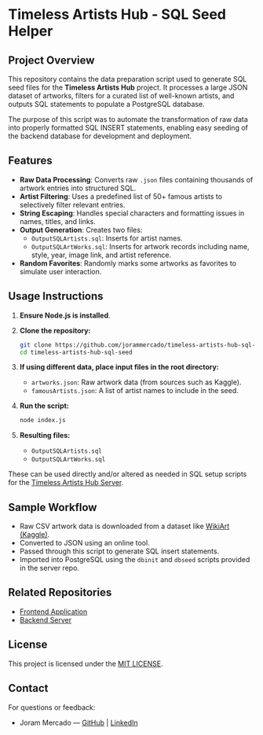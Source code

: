 # Timeless Artists Hub - SQL Seed Helper

## Project Overview

This repository contains the data preparation script used to generate SQL seed files for the **Timeless Artists Hub** project. It processes a large JSON dataset of artworks, filters for a curated list of well-known artists, and outputs SQL statements to populate a PostgreSQL database.

The purpose of this script was to automate the transformation of raw data into properly formatted SQL INSERT statements, enabling easy seeding of the backend database for development and deployment.

## Features

- **Raw Data Processing**: Converts raw `.json` files containing thousands of artwork entries into structured SQL.
- **Artist Filtering**: Uses a predefined list of 50+ famous artists to selectively filter relevant entries.
- **String Escaping**: Handles special characters and formatting issues in names, titles, and links.
- **Output Generation**: Creates two files:
  - `OutputSQLArtists.sql`: Inserts for artist names.
  - `OutputSQLArtWorks.sql`: Inserts for artwork records including name, style, year, image link, and artist reference.
- **Random Favorites**: Randomly marks some artworks as favorites to simulate user interaction.

## Usage Instructions

1. **Ensure Node.js is installed**.

2. **Clone the repository:**
   ```bash
   git clone https://github.com/jorammercado/timeless-artists-hub-sql-seed.git
   cd timeless-artists-hub-sql-seed
   ```

3. **If using different data, place input files in the root directory:**
   - `artworks.json`: Raw artwork data (from sources such as Kaggle).
   - `famousArtists.json`: A list of artist names to include in the seed.

4. **Run the script:**
   ```bash
   node index.js
   ```

5. **Resulting files:**
   - `OutputSQLArtists.sql`
   - `OutputSQLArtWorks.sql`

These can be used directly and/or altered as needed in SQL setup scripts for the [Timeless Artists Hub Server](https://github.com/jorammercado/timeless-artists-hub-server).

## Sample Workflow

- Raw CSV artwork data is downloaded from a dataset like [WikiArt (Kaggle)](https://www.kaggle.com/datasets/antoinegruson/-wikiart-all-images-120k-link).
- Converted to JSON using an online tool.
- Passed through this script to generate SQL insert statements.
- Imported into PostgreSQL using the `dbinit` and `dbseed` scripts provided in the server repo.

## Related Repositories

- [Frontend Application](https://github.com/jorammercado/timeless-artists-hub)
- [Backend Server](https://github.com/jorammercado/timeless-artists-hub-server)

## License

This project is licensed under the [MIT LICENSE](https://opensource.org/license/mit).

## Contact

For questions or feedback:

- Joram Mercado — [GitHub](https://github.com/jorammercado) | [LinkedIn](https://www.linkedin.com/in/jorammercado)